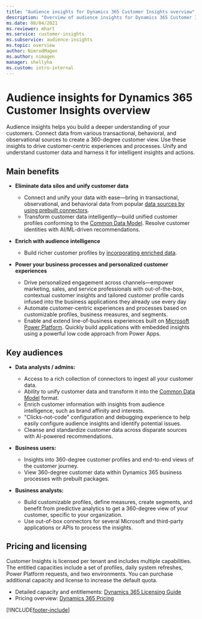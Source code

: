 ```yaml
---
title: "Audience insights for Dynamics 365 Customer Insights overview"
description: "Overview of audience insights for Dynamics 365 Customer Insights."
ms.date: 08/04/2021
ms.reviewer: mhart
ms.service: customer-insights
ms.subservice: audience-insights
ms.topic: overview
author: NimrodMagen
ms.author: nimagen
manager: shellyha
ms.custom: intro-internal
---
```


# Audience insights for Dynamics 365 Customer Insights overview

Audience insights helps you build a deeper understanding of your customers. Connect data from various transactional, behavioral, and observational sources to create a 360-degree customer view. Use these insights to drive customer-centric experiences and processes. Unify and understand customer data and harness it for intelligent insights and actions.

## Main benefits 

- **Eliminate data silos and unify customer data**

  - Connect and unify your data with ease—bring in transactional, observational, and behavioral data from popular [data sources by using prebuilt connectors](data-sources.md).
  - Transform customer data intelligently—build unified customer profiles conforming to the [Common Data Model](/common-data-model/). Resolve customer identities with AI/ML-driven recommendations.

- **Enrich with audience intelligence**

  - Build richer customer profiles by [incorporating enriched data](enrichment-hub.md).  

- **Power your business processes and personalized customer experiences**

  - Drive personalized engagement across channels—empower marketing, sales, and service professionals with out-of-the-box, contextual customer insights and tailored customer profile cards infused into the business applications they already use every day
  - Automate customer-centric experiences and processes based on customizable profiles, business measures, and segments.
  - Enable and extend line-of-business experiences built on [Microsoft Power Platform](https://powerplatform.microsoft.com/). Quickly build applications with embedded insights using a powerful low code approach from Power Apps.  

## Key audiences

- **Data analysts / admins:**

  - Access to a rich collection of connectors to ingest all your customer data.
  - Ability to unify customer data and transform it into the [Common Data Model](/common-data-model/) format.
  - Enrich customer information with insights from audience intelligence, such as brand affinity and interests.
  - "Clicks-not-code" configuration and debugging experience to help easily configure audience insights and identify potential issues.
  - Cleanse and standardize customer data across disparate sources with AI-powered recommendations.  

- **Business users:**

  - Insights into 360-degree customer profiles and end-to-end views of the customer journey.
  - View 360-degree customer data within Dynamics 365 business processes with prebuilt packages.

- **Business analysts:**

  - Build customizable profiles, define measures, create segments, and benefit from predictive analytics to get a 360-degree view of your customer, specific to your organization.  
  - Use out-of-box connectors for several Microsoft and third-party applications or APIs to process the insights.

## Pricing and licensing

Customer Insights is licensed per tenant and includes multiple capabilities. The entitled capacities include a set of profiles, daily system refreshes, Power Platform requests, and two environments. You can purchase additional capacity and license to increase the default quota. 
- Detailed capacity and entitlements: [Dynamics 365 Licensing Guide](https://go.microsoft.com/fwlink/?LinkId=866544)
- Pricing overview: [Dynamics 365 Pricing](https://dynamics.microsoft.com/pricing/#CustomerDataPlatform)

[!INCLUDE[footer-include](../includes/footer-banner.md)]